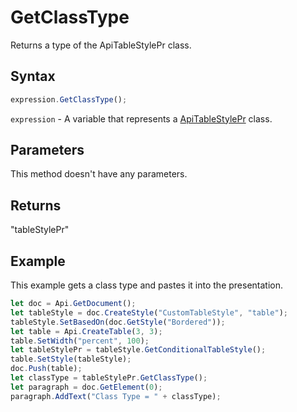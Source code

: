 # GetClassType

Returns a type of the ApiTableStylePr class.

## Syntax

```javascript
expression.GetClassType();
```

`expression` - A variable that represents a [ApiTableStylePr](../ApiTableStylePr.md) class.

## Parameters

This method doesn't have any parameters.

## Returns

"tableStylePr"

## Example

This example gets a class type and pastes it into the presentation.

```javascript
let doc = Api.GetDocument();
let tableStyle = doc.CreateStyle("CustomTableStyle", "table");
tableStyle.SetBasedOn(doc.GetStyle("Bordered"));
let table = Api.CreateTable(3, 3);
table.SetWidth("percent", 100);
let tableStylePr = tableStyle.GetConditionalTableStyle();
table.SetStyle(tableStyle);
doc.Push(table);
let classType = tableStylePr.GetClassType();
let paragraph = doc.GetElement(0);
paragraph.AddText("Class Type = " + classType);
```
